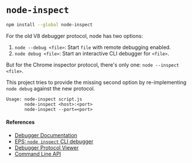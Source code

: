 # `node-inspect`

```bash
npm install --global node-inspect
```

For the old V8 debugger protocol,
node has two options:

1. `node --debug <file>`: Start `file` with remote debugging enabled.
2. `node debug <file>`: Start an interactive CLI debugger for `<file>`.

But for the Chrome inspector protocol,
there's only one: `node --inspect <file>`.

This project tries to provide the missing second option
by re-implementing `node debug` against the new protocol.

```
Usage: node-inspect script.js
       node-inspect <host>:<port>
       node-inspect --port=<port>
```

#### References

* [Debugger Documentation](https://nodejs.org/api/debugger.html)
* [EPS: `node inspect` CLI debugger](https://github.com/nodejs/node-eps/pull/42)
* [Debugger Protocol Viewer](https://chromedevtools.github.io/debugger-protocol-viewer/)
* [Command Line API](https://developers.google.com/web/tools/chrome-devtools/debug/command-line/command-line-reference?hl=en)
